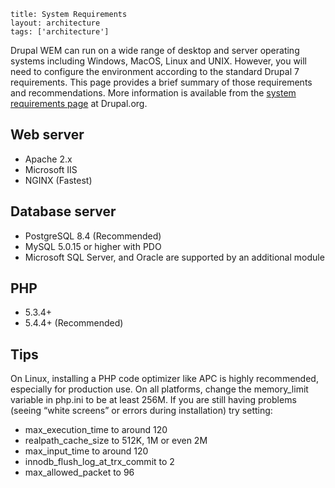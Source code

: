 ```
title: System Requirements
layout: architecture
tags: ['architecture']
```

Drupal WEM can run on a wide range of desktop and server operating systems including Windows, MacOS, Linux and UNIX. However, you will need to configure the environment according to the standard Drupal 7 requirements. This page provides a brief summary of those requirements and recommendations. More information is available from the [system requirements page][system_requirements] at Drupal.org.

## Web server

* Apache 2.x
* Microsoft IIS
* NGINX (Fastest)

## Database server

* PostgreSQL 8.4 (Recommended)
* MySQL 5.0.15 or higher with PDO
* Microsoft SQL Server, and Oracle are supported by an additional module

## PHP

* 5.3.4+
* 5.4.4+ (Recommended)

## Tips

On Linux, installing a PHP code optimizer like APC is highly recommended, especially for production use. On all platforms, change the memory_limit variable in php.ini to be at least 256M. If you are still having problems (seeing “white screens” or errors during installation) try setting:

* max_execution_time to around 120
* realpath_cache_size to 512K, 1M or even 2M
* max_input_time to around 120
* innodb_flush_log_at_trx_commit to 2
* max_allowed_packet to 96


<!-- Links Referenced -->

[system_requirements]:          http://drupal.org/requirements
